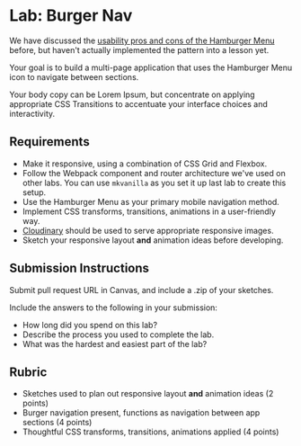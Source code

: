 Lab: Burger Nav
===

We have discussed the [usability pros and cons of the Hamburger Menu](https://uxplanet.org/basic-patterns-for-mobile-navigation-d12a87686efe) before, but haven't actually implemented the pattern into a lesson yet.

Your goal is to build a multi-page application that uses the Hamburger Menu icon to navigate between sections.

Your body copy can be Lorem Ipsum, but concentrate on applying appropriate CSS Transitions to accentuate your interface choices and interactivity.

## Requirements
* Make it responsive, using a combination of CSS Grid and Flexbox.
* Follow the Webpack component and router architecture we've used on other labs. You can use `mkvanilla` as you set it up last lab to create this setup.
* Use the Hamburger Menu as your primary mobile navigation method.
* Implement CSS transforms, transitions, animations in a user-friendly way.
* [Cloudinary](https://cloudinary.com/documentation/responsive_images) should be used to serve appropriate responsive images.
* Sketch your responsive layout **and** animation ideas before developing.

## Submission Instructions
Submit pull request URL in Canvas, and include a .zip of your sketches.

Include the answers to the following in your submission:

* How long did you spend on this lab?
* Describe the process you used to complete the lab.
* What was the hardest and easiest part of the lab?

## Rubric
* Sketches used to plan out responsive layout **and** animation ideas (2 points)
* Burger navigation present, functions as navigation between app sections (4 points)
* Thoughtful CSS transforms, transitions, animations applied (4 points)